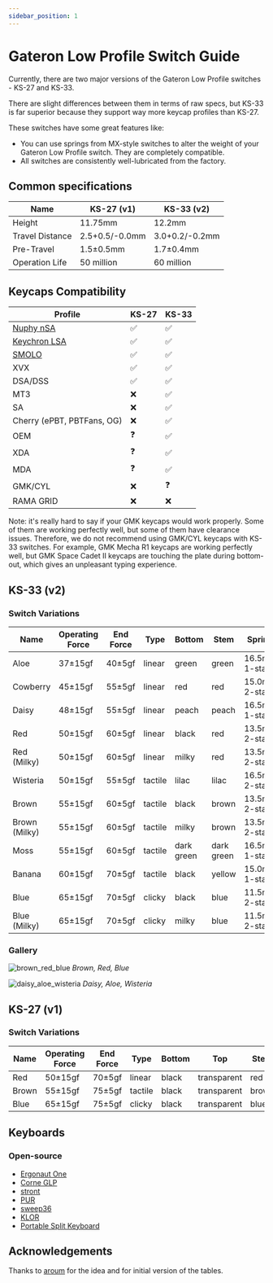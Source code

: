 ```yaml
---
sidebar_position: 1
---
```


# Gateron Low Profile Switch Guide

Currently, there are two major versions of the Gateron Low Profile switches - KS-27 and KS-33.

There are slight differences between them in terms of raw specs, but KS-33 is far superior because they support way more keycap profiles than KS-27.

These switches have some great features like:
* You can use springs from MX-style switches to alter the weight of your Gateron Low Profile switch. They are completely compatible.
* All switches are consistently well-lubricated from the factory.

## Common specifications

| Name            | KS-27 (v1)     | KS-33 (v2)     |
| --------------- | -------------- | -------------- |
| Height          | 11.75mm        | 12.2mm         |
| Travel Distance | 2.5+0.5/-0.0mm | 3.0+0.2/-0.2mm |
| Pre-Travel      | 1.5±0.5mm      | 1.7±0.4mm      |
| Operation Life  | 50 million     | 60 million     |

## Keycaps Compatibility

| Profile                                                                               | KS-27 | KS-33 |
| ------------------------------------------------------------------------------------- | ----- | ----- |
| [Nuphy nSA](https://nuphy.com/collections/keycaps?filter.p.tag=nSA+%28Low-Profile%29) | ✅     | ✅     |
| [Keychron LSA](https://www.keychron.com/collections/keychron-low-profile-keycaps)     | ✅     | ✅     |
| [SMOLO](https://shop.beekeeb.com/product/smolo-low-profile-keycap/)                   | ✅     | ✅     |
| XVX                                                                                   | ✅     | ✅     |
| DSA/DSS                                                                               | ✅     | ✅     |
| MT3                                                                                   | ❌     | ✅     |
| SA                                                                                    | ❌     | ✅     |
| Cherry (ePBT, PBTFans, OG)                                                            | ❌     | ✅     |
| OEM                                                                                   | ❓     | ✅     |
| XDA                                                                                   | ❓     | ✅     |
| MDA                                                                                   | ❓     | ✅     |
| GMK/CYL                                                                               | ❌     | ❓     |
| RAMA GRID                                                                             | ❌     | ❌     |

Note: it's really hard to say if your GMK keycaps would work properly. Some of them are working perfectly well, but some of them have clearance issues. Therefore, we do not recommend using GMK/CYL keycaps with KS-33 switches. For example, GMK Mecha R1 keycaps are working perfectly well, but GMK Space Cadet II keycaps are touching the plate during bottom-out, which gives an unpleasant typing experience.

## KS-33 (v2)

### Switch Variations

| Name          | Operating Force | End Force | Type    | Bottom     | Stem       | Spring         | Pre-travel | Total travel | Links                                                                                                                                                                                                    |
| ------------- | --------------- | --------- | ------- | ---------- | ---------- | -------------- | ---------- | ------------ | -------------------------------------------------------------------------------------------------------------------------------------------------------------------------------------------------------- |
| Aloe          | 37±15gf         | 40±5gf    | linear  | green      | green      | 16.5mm 1-stage | 1.7±0.4mm  | 3.2±0.2mm    | [Nuphy](https://nuphy.com/collections/switches/products/nuphy-aloe-l37-low-profile-switches) [Aliexpress](https://aliexpress.com/item/1005005954551975.html?sku_id=12000035014555324)                    |
| Cowberry      | 45±15gf         | 55±5gf    | linear  | red        | red        | 15.0mm 2-stage | 1.2±0.3mm  | 3.0±0.2mm    | [Nuphy](https://nuphy.com/collections/switches/products/nuphy-cowberry-l45-low-profile-switches) [Aliexpress](https://aliexpress.com/item/1005005954551975.html?sku_id=12000036355423817)                |
| Daisy         | 48±15gf         | 55±5gf    | linear  | peach      | peach      | 16.5mm 1-stage | 1.7±0.4mm  | 3.2±0.2mm    | [Nuphy](https://nuphy.com/collections/switches/products/nuphy-daisy-l48-low-profile-switches) [Aliexpress](https://aliexpress.com/item/1005005954551975.html?sku_id=12000035014555325)                   |
| Red           | 50±15gf         | 60±5gf    | linear  | black      | red        | 13.5mm 2-stage | 1.7±0.4mm  | 3.2±0.2mm    | [Keychron](https://www.keychron.com/products/low-profile-gateron-mechanical-switch-set?variant=40122792575065) [Aliexpress](https://aliexpress.com/item/1005006115916975.html?sku_id=12000035823005486)  |
| Red (Milky)   | 50±15gf         | 60±5gf    | linear  | milky      | red        | 13.5mm 2-stage | 1.7±0.4mm  | 3.2±0.2mm    | [Nuphy](https://nuphy.com/collections/switches/products/gateron-low-profile-v2-switches?variant=40519107182701) [Aliexpress](https://aliexpress.com/item/1005005467067056.html?sku_id=12000033197456369) |
| Wisteria      | 50±15gf         | 55±5gf    | tactile | lilac      | lilac      | 16.5mm 2-stage | 1.7±0.4mm  | 3.2±0.2mm    | [Nuphy](https://nuphy.com/collections/switches/products/nuphy-wisteria-t55-low-profile-switches) [Aliexpress](https://aliexpress.com/item/1005005954551975.html?sku_id=12000035014555323)                |
| Brown         | 55±15gf         | 60±5gf    | tactile | black      | brown      | 13.5mm 2-stage | 1.7±0.4mm  | 3.2±0.2mm    | [Keychron](https://www.keychron.com/products/low-profile-gateron-mechanical-switch-set?variant=40122792673369) [Aliexpress](https://aliexpress.com/item/1005006115916975.html?sku_id=12000035823005487)  |
| Brown (Milky) | 55±15gf         | 60±5gf    | tactile | milky      | brown      | 13.5mm 2-stage | 1.7±0.4mm  | 3.2±0.2mm    | [Nuphy](https://nuphy.com/collections/switches/products/gateron-low-profile-v2-switches?variant=40519107215469) [Aliexpress](https://aliexpress.com/item/1005005467067056.html?sku_id=12000033197456366) |
| Moss          | 55±15gf         | 60±5gf    | tactile | dark green | dark green | 16.5mm 1-stage | 1.7±0.4mm  | 3.0±0.2mm    | [Nuphy](https://nuphy.com/collections/switches/products/nuphy-moss-t60-low-profile-switches) [Aliexpress](https://aliexpress.com/item/1005005954551975.html?sku_id=12000036355423818)                    |
| Banana        | 60±15gf         | 70±5gf    | tactile | black      | yellow     | 15.0mm 1-stage | 1.7±0.4mm  | 3.0±0.2mm    | [Keychron](https://www.keychron.com/products/low-profile-gateron-mechanical-switch-set?variant=40587643355225) [Aliexpress](https://aliexpress.com/item/1005006060154869.html?sku_id=12000035548809436)  |
| Blue          | 65±15gf         | 70±5gf    | clicky  | black      | blue       | 11.5mm 2-stage | 1.7±0.4mm  | 3.2±0.2mm    | [Keychron](https://www.keychron.com/products/low-profile-gateron-mechanical-switch-set?variant=40122792607833) [Aliexpress](https://aliexpress.com/item/1005006115916975.html?sku_id=12000035823005488)  |
| Blue (Milky)  | 65±15gf         | 70±5gf    | clicky  | milky      | blue       | 11.5mm 2-stage | 1.7±0.4mm  | 3.2±0.2mm    | [Nuphy](https://nuphy.com/collections/switches/products/gateron-low-profile-v2-switches?variant=40519107248237) [Aliexpress](https://aliexpress.com/item/1005005467067056.html?sku_id=12000033197456363) |

### Gallery

![brown_red_blue](/img/brown_red_blue.jpg)
*Brown, Red, Blue*

![daisy_aloe_wisteria](/img/daisy_aloe_wisteria.jpg)
*Daisy, Aloe, Wisteria*

## KS-27 (v1)

### Switch Variations

| Name  | Operating Force | End Force | Type    | Bottom | Top         | Stem  |
| ----- | --------------- | --------- | ------- | ------ | ----------- | ----- |
| Red   | 50±15gf         | 70±5gf    | linear  | black  | transparent | red   |
| Brown | 55±15gf         | 75±5gf    | tactile | black  | transparent | brown |
| Blue  | 65±15gf         | 75±5gf    | clicky  | black  | transparent | blue  |

## Keyboards

### Open-source

* [Ergonaut One](https://github.com/ergonautkb/one)
* [Corne GLP](https://github.com/beekeeb/crkbd-glp)
* [stront](https://github.com/zzeneg/stront)
* [PUR](https://github.com/1000eyed/pur)
* [sweep36](https://github.com/sadekbaroudi/sweep36/tree/master)
* [KLOR](https://github.com/sadekbaroudi/KLOR)
* [Portable Split Keyboard](https://github.com/klesh/pskeeb/tree/main)

## Acknowledgements

Thanks to [aroum](https://github.com/aroum) for the idea and for initial version of the tables.
